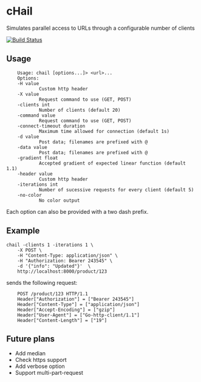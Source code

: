 # cHail

Simulates parallel access to URLs through a configurable number of clients

[![Build Status](https://travis-ci.org/mcjr/chail.svg?branch=master)](https://travis-ci.org/mcjr/chail)

## Usage

        Usage: chail [options...]> <url>...
        Options:
        -H value
                Custom http header
        -X value
                Request command to use (GET, POST)
        -clients int
                Number of clients (default 20)
        -command value
                Request command to use (GET, POST)
        -connect-timeout duration
                Maximum time allowed for connection (default 1s)
        -d value
                Post data; filenames are prefixed with @
        -data value
                Post data; filenames are prefixed with @
        -gradient float
                Accepted gradient of expected linear function (default 1.1)
        -header value
                Custom http header
        -iterations int
                Number of sucessive requests for every client (default 5)
        -no-color
                No color output

Each option can also be provided with a two dash prefix.

## Example

    chail -clients 1 -iterations 1 \
        -X POST \
        -H "Content-Type: application/json" \
        -H "Authorization: Bearer 243545" \
        -d '{"info": "Updated"}'  \
        http://localhost:8000/product/123

sends the following request:

        POST /product/123 HTTP/1.1
        Header["Authorization"] = ["Bearer 243545"]
        Header["Content-Type"] = ["application/json"]
        Header["Accept-Encoding"] = ["gzip"]
        Header["User-Agent"] = ["Go-http-client/1.1"]
        Header["Content-Length"] = ["19"]

## Future plans

* Add median
* Check https support
* Add verbose option
* Support multi-part-request